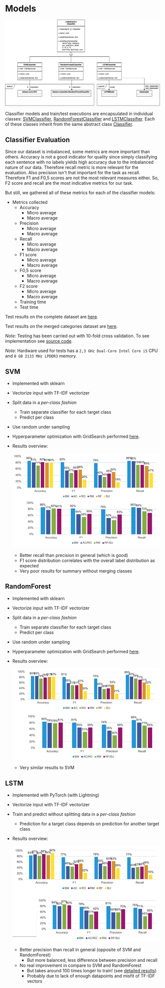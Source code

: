 # Models

![](img/uml.drawio.png)

Classifier models and train/test executions are encapsulated in individual classes: [SVMClassifier](model/svm.py), [RandomForestClassifier](model/randomforest.py) and [LSTMClassifier](model/lstm.py). Each of these classes inherit from the same abstract class [Classifier](model/classifier.py). 


## Classifier Evaluation 

Since our dataset is imbalanced, some metrics are more important than others. Accuracy is not a good indicator for quality since simply classifying each sentence with no labels yields high accuracy due to the imbalanced nature of our data. Therefore recall metric is more relevant for the evaluation. Also precision isn't that important for the task as recall. Therefore F1 and F0,5 scores are not the most relevant measures either. So, F2 score and recall are the most indicative metrics for our task. 

But still, we gathered all of these metrics for each of the classifier models: 

- Metrics collected
  - Accuracy
    - Micro average
    - Macro average
  - Precision
    - Micro average
    - Macro average
  - Recall
    - Micro average
    - Macro average
  - F1 score
    - Micro average
    - Macro average
  - F0,5 score
    - Micro average
    - Macro average
  - F2 score
    - Micro average
    - Macro average
  - Training time
  - Test time 

Test results on the complete dataset are [here](../evaluation/results.csv).

Test results on the merged categories dataset are [here](../evaluation/results-4cats.csv).

*Note:* Testing has been carried out with 10-fold cross validation. To see implementation see [source code](../model/classifier.py#L63).

*Note:* Hardware used for tests has a ```2,3 GHz Dual-Core Intel Core i5``` CPU and ```8 GB 2133 MHz LPDDR3``` memory.

## SVM

- Implemented with sklearn
- Vectorize input with TF-IDF vectorizer
- Split data in a *per-class fashion* 
  - Train separate classifier for each target class
  - Predict per class 
- Use random under sampling
- Hyperparameter optimization with GridSearch performed [here](gridsearch.ipynb).  

- Results overview:
  
  ![](../img/svm_results.png)

  - Better recall than precision in general (which is good)
  - F1 score distribution correlates with the overall label distribution as expected
  - Very poor results for summary without merging classes

## RandomForest

- Implemented with sklearn
- Vectorize input with TF-IDF vectorizer
- Split data in a *per-class fashion* 
  - Train separate classifier for each target class
  - Predict per class 
- Use random under sampling
- Hyperparameter optimization with GridSearch performed [here](gridsearch.ipynb).  
  
- Results overview:

  ![](../img/randomforest_results.png)

  - Very similar results to SVM

## LSTM

- Implemented with PyTorch (with Lightning)
- Vectorize input with TF-IDF vectorizer
- Train and predict without splitting data in a *per-class fashion* 
  - Prediction for a target class depends on prediction for another target class
   
- Results overview: 

  ![](../img/lstm_results.png)

  - Better precision than recall in general (opposite of SVM and RandomForest)
    - But more balanced, less difference between precision and recall 
  - No real improvement in compare to SVM and RandomForest
    - But takes around 100 times longer to train! (see [detailed results](../evaluation/results.csv))
    - Probably due to lack of enough datapoints and misfit of TF-IDF vectors